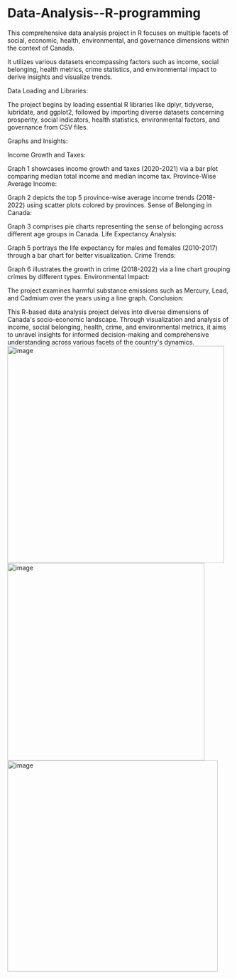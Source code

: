 # Data-Analysis--R-programming
This comprehensive data analysis project in R focuses on multiple facets of social, economic, health, environmental, and governance dimensions within the context of Canada.

It utilizes various datasets encompassing factors such as income, social belonging, health metrics, crime statistics, and environmental impact to derive insights and visualize trends.

Data Loading and Libraries:

The project begins by loading essential R libraries like dplyr, tidyverse, lubridate, and ggplot2, 
followed by importing diverse datasets concerning prosperity, social indicators, health statistics, environmental factors, and governance from CSV files.

Graphs and Insights:

Income Growth and Taxes:

Graph 1 showcases income growth and taxes (2020-2021) via a bar plot comparing median total income and median income tax.
Province-Wise Average Income:

Graph 2 depicts the top 5 province-wise average income trends (2018-2022) using scatter plots colored by provinces.
Sense of Belonging in Canada:

Graph 3 comprises pie charts representing the sense of belonging across different age groups in Canada.
Life Expectancy Analysis:

Graph 5 portrays the life expectancy for males and females (2010-2017) through a bar chart for better visualization.
Crime Trends:

Graph 6 illustrates the growth in crime (2018-2022) via a line chart grouping crimes by different types.
Environmental Impact:

The project examines harmful substance emissions such as Mercury, Lead, and Cadmium over the years using a line graph.
Conclusion:

This R-based data analysis project delves into diverse dimensions of Canada's socio-economic landscape. 
Through visualization and analysis of income, social belonging, health, crime, and environmental metrics, 
it aims to unravel insights for informed decision-making and comprehensive understanding across various facets of the country's dynamics.
<img width="488" alt="image" src="https://github.com/Sagarlimbachiya1993/Data-Analysis--R-programming/assets/106364353/8975d9f7-5b25-41a7-bf7d-655537d7c348">
<img width="444" alt="image" src="https://github.com/Sagarlimbachiya1993/Data-Analysis--R-programming/assets/106364353/83dc78ff-f648-45bc-a5a0-1557505d10cd">
<img width="474" alt="image" src="https://github.com/Sagarlimbachiya1993/Data-Analysis--R-programming/assets/106364353/f9faedd7-fd8d-422e-8bf2-cc67f8904481">

